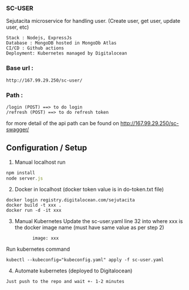 ### SC-USER
Sejutacita microservice for handling user. (Create user, get user, update user, etc)
```
Stack : Nodejs, ExpressJs
Database : MongoDB hosted in MongoDb Atlas 
CI/CD : Github actions
Deployment: Kubernetes managed by Digitalocean
```

### Base url : 
```http://167.99.29.250/sc-user/```

### Path : 
```
/login (POST) ==> to do login
/refresh (POST) ==> to do refresh token
```
for more detail of the api path can be found on http://167.99.29.250/sc-swagger/


## Configuration / Setup

1. Manual localhost run
```javascript
npm install
node server.js
```

2. Docker in localhost (docker token value is in do-token.txt file)
```
docker login registry.digitalocean.com/sejutacita
docker build -t xxx .
docker run -d -it xxx
```

3. Manual Kubernetes
Update the sc-user.yaml line 32  into
where xxx is the docker image name (must have same value as per step 2)
```
          image: xxx
```
Run kubernetes command
```
kubectl --kubeconfig="kubeconfig.yaml" apply -f sc-user.yaml
```
4. Automate kubernetes (deployed to Digitalocean)
```
Just push to the repo and wait +- 1-2 minutes
```